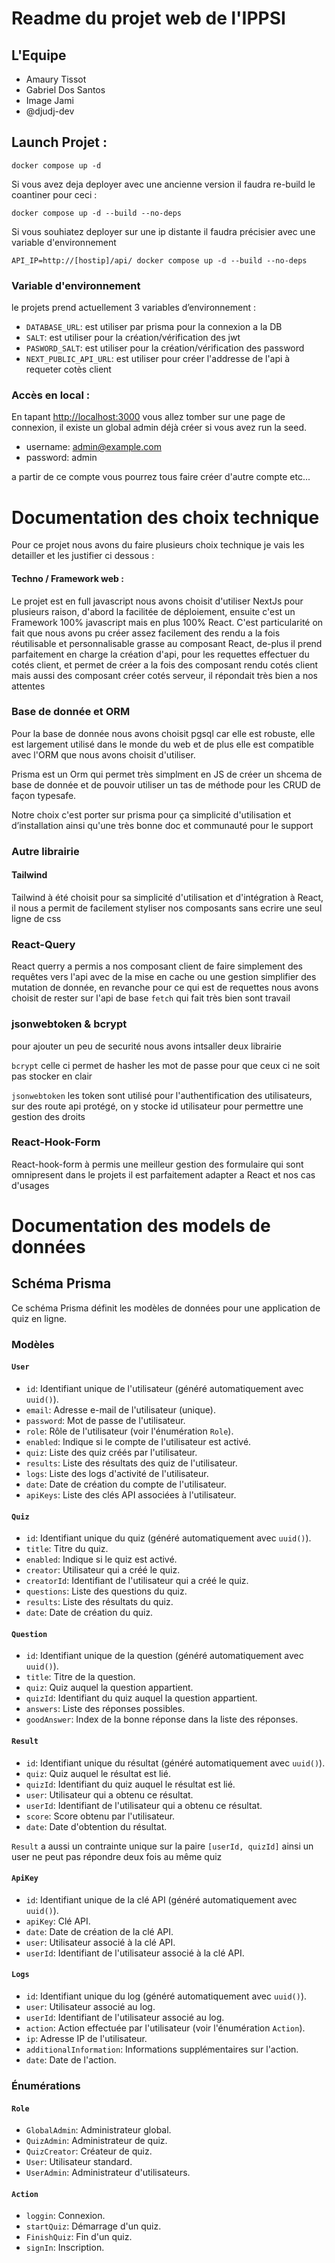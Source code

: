 # Readme du projet web de l'IPPSI

## L'Equipe


- Amaury Tissot
- Gabriel Dos Santos
- Image Jami
- @djudj-dev

## Launch Projet :

```
docker compose up -d

```

Si vous avez deja deployer avec une ancienne version il faudra re-build le coantiner pour ceci :
```
docker compose up -d --build --no-deps

```

Si vous souhiatez deployer sur une ip distante il faudra précisier avec une variable d'environnement

```
API_IP=http://[hostip]/api/ docker compose up -d --build --no-deps

```

### Variable d'environnement

le projets prend actuellement 3 variables d’environnement :

- `DATABASE_URL`: est utiliser par prisma pour la connexion a la DB
- `SALT`: est utiliser pour la création/vérification des jwt
- `PASWORD_SALT`: est utiliser pour la création/vérification des password
- `NEXT_PUBLIC_API_URL`: est utiliser pour créer l'addresse de l'api à requeter cotès client

### Accès en local :

En tapant [http://localhost:3000](http://localhost:3000) vous allez tomber sur une page de connexion, il existe un global admin déjà créer si vous avez run la seed.
- username: admin@example.com
- password: admin

a partir de ce compte vous pourrez tous faire créer d'autre compte etc...
# Documentation des choix technique

Pour ce projet nous avons du faire plusieurs choix technique je vais les detailler et les justifier ci dessous :
#### Techno / Framework web :

Le projet est en full javascript nous avons choisit d'utiliser NextJs pour plusieurs raison, d'abord la facilitée de déploiement, ensuite c'est un Framework 100% javascript mais en plus 100% React.
C'est particularité on fait que nous avons pu créer assez facilement des rendu a la fois réutilisable et personnalisable grasse au composant React, de-plus il prend parfaitement en charge la création d'api, pour les requettes effectuer du cotés client, et permet de créer a la fois des composant rendu cotés client mais aussi des composant créer cotés serveur, il répondait très bien a nos attentes 

### Base de donnée et ORM

Pour la base de donnée nous avons choisit pgsql car elle est robuste, elle est largement utilisé dans le monde du web et de plus elle est compatible avec l'ORM que nous avons choisit d'utiliser.

Prisma est un Orm qui permet très simplment en JS de créer un shcema de base de donnée et de pouvoir utiliser un tas de méthode pour les CRUD de façon typesafe.

Notre choix c'est porter sur prisma pour ça simplicité d'utilisation et d’installation ainsi qu'une très bonne doc et communauté pour le support 

### Autre librairie 

#### Tailwind

Tailwind à été choisit pour sa simplicité d'utilisation et d'intégration à React, il nous a permit de facilement styliser nos composants sans ecrire une seul ligne de css

### React-Query

React querry a permis a nos composant client de faire simplement des requêtes vers l'api avec de la mise en cache ou une gestion simplifier des mutation de donnée, en revanche pour ce qui est de requettes nous avons choisit de rester sur l'api de base `fetch` qui fait très bien sont travail
 
### jsonwebtoken & bcrypt

pour ajouter un peu de securité nous avons intsaller deux librairie 

`bcrypt` 
celle ci permet de hasher les mot de passe pour que ceux ci ne soit pas stocker en clair 

`jsonwebtoken`
les token sont utilisé pour l'authentification des utilisateurs, sur des route api protégé, on y stocke id utilisateur pour permettre une gestion des droits 

### React-Hook-Form

React-hook-form à permis une meilleur gestion des formulaire qui sont omnipresent dans le projets il est parfaitement adapter a React et nos cas d'usages  
 

# Documentation des models de données

## Schéma Prisma
Ce schéma Prisma définit les modèles de données pour une application de quiz en ligne.

### Modèles

#### `User`

- `id`: Identifiant unique de l'utilisateur (généré automatiquement avec `uuid()`).
- `email`: Adresse e-mail de l'utilisateur (unique).
- `password`: Mot de passe de l'utilisateur.
- `role`: Rôle de l'utilisateur (voir l'énumération `Role`).
- `enabled`: Indique si le compte de l'utilisateur est activé.
- `quiz`: Liste des quiz créés par l'utilisateur.
- `results`: Liste des résultats des quiz de l'utilisateur.
- `logs`: Liste des logs d'activité de l'utilisateur.
- `date`: Date de création du compte de l'utilisateur.
- `apiKeys`: Liste des clés API associées à l'utilisateur.

#### `Quiz`

- `id`: Identifiant unique du quiz (généré automatiquement avec `uuid()`).
- `title`: Titre du quiz.
- `enabled`: Indique si le quiz est activé.
- `creator`: Utilisateur qui a créé le quiz.
- `creatorId`: Identifiant de l'utilisateur qui a créé le quiz.
- `questions`: Liste des questions du quiz.
- `results`: Liste des résultats du quiz.
- `date`: Date de création du quiz.

#### `Question`

- `id`: Identifiant unique de la question (généré automatiquement avec `uuid()`).
- `title`: Titre de la question.
- `quiz`: Quiz auquel la question appartient.
- `quizId`: Identifiant du quiz auquel la question appartient.
- `answers`: Liste des réponses possibles.
- `goodAnswer`: Index de la bonne réponse dans la liste des réponses.

#### `Result`

- `id`: Identifiant unique du résultat (généré automatiquement avec `uuid()`).
- `quiz`: Quiz auquel le résultat est lié.
- `quizId`: Identifiant du quiz auquel le résultat est lié.
- `user`: Utilisateur qui a obtenu ce résultat.
- `userId`: Identifiant de l'utilisateur qui a obtenu ce résultat.
- `score`: Score obtenu par l'utilisateur.
- `date`: Date d'obtention du résultat.

`Result` a aussi un contrainte unique sur la paire `[userId, quizId]` ainsi un user ne peut pas répondre deux fois au même quiz

#### `ApiKey`

- `id`: Identifiant unique de la clé API (généré automatiquement avec `uuid()`).
- `apiKey`: Clé API.
- `date`: Date de création de la clé API.
- `user`: Utilisateur associé à la clé API.
- `userId`: Identifiant de l'utilisateur associé à la clé API.

#### `Logs`

- `id`: Identifiant unique du log (généré automatiquement avec `uuid()`).
- `user`: Utilisateur associé au log.
- `userId`: Identifiant de l'utilisateur associé au log.
- `action`: Action effectuée par l'utilisateur (voir l'énumération `Action`).
- `ip`: Adresse IP de l'utilisateur.
- `additionalInformation`: Informations supplémentaires sur l'action.
- `date`: Date de l'action.

### Énumérations

#### `Role`

- `GlobalAdmin`: Administrateur global.
- `QuizAdmin`: Administrateur de quiz.
- `QuizCreator`: Créateur de quiz.
- `User`: Utilisateur standard.
- `UserAdmin`: Administrateur d'utilisateurs.

#### `Action`

- `loggin`: Connexion.
- `startQuiz`: Démarrage d'un quiz.
- `FinishQuiz`: Fin d'un quiz.
- `signIn`: Inscription.
